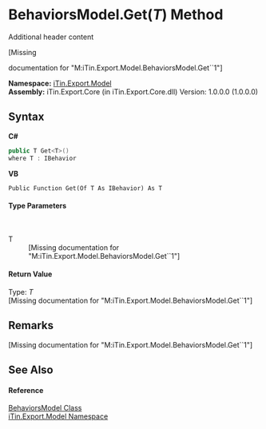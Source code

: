 # BehaviorsModel.Get(*T*) Method 
Additional header content 

\[Missing <summary> documentation for "M:iTin.Export.Model.BehaviorsModel.Get``1"\]

**Namespace:**&nbsp;<a href="ef57ffcc-e95e-b212-5a46-9aa6f5a3511f">iTin.Export.Model</a><br />**Assembly:**&nbsp;iTin.Export.Core (in iTin.Export.Core.dll) Version: 1.0.0.0 (1.0.0.0)

## Syntax

**C#**<br />
``` C#
public T Get<T>()
where T : IBehavior

```

**VB**<br />
``` VB
Public Function Get(Of T As IBehavior) As T
```


#### Type Parameters
&nbsp;<dl><dt>T</dt><dd>\[Missing <typeparam name="T"/> documentation for "M:iTin.Export.Model.BehaviorsModel.Get``1"\]</dd></dl>

#### Return Value
Type: *T*<br />\[Missing <returns> documentation for "M:iTin.Export.Model.BehaviorsModel.Get``1"\]

## Remarks
\[Missing <remarks> documentation for "M:iTin.Export.Model.BehaviorsModel.Get``1"\]

## See Also


#### Reference
<a href="4bf09dba-3674-ea6b-467f-293682fa837e">BehaviorsModel Class</a><br /><a href="ef57ffcc-e95e-b212-5a46-9aa6f5a3511f">iTin.Export.Model Namespace</a><br />